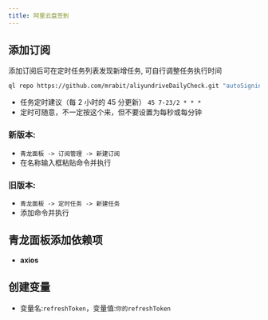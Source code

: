 ```yaml
---
title: 阿里云盘签到
---
```


## 添加订阅

添加订阅后可在定时任务列表发现新增任务, 可自行调整任务执行时间

```sh
ql repo https://github.com/mrabit/aliyundriveDailyCheck.git "autoSignin" "" "qlApi"
```

- 任务定时建议（每 2 小时的 45 分更新） `45 7-23/2 * * *`
- 定时可随意，不一定按这个来，但不要设置为每秒或每分钟

### 新版本:

- `青龙面板 -> 订阅管理 -> 新建订阅`
- 在名称输入框粘贴命令并执行

### 旧版本:

- `青龙面板 -> 定时任务 -> 新建任务`
- 添加命令并执行

## 青龙面板添加依赖项

- **axios**

## 创建变量

- 变量名:`refreshToken`，变量值:`你的refreshToken`
